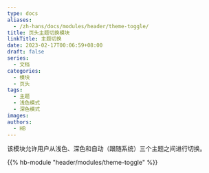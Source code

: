 ```yaml
---
type: docs
aliases:
  - /zh-hans/docs/modules/header/theme-toggle/
title: 页头主题切换模块
linkTitle: 主题切换
date: 2023-02-17T00:06:59+08:00
draft: false
series:
  - 文档
categories:
  - 模块
  - 页头
tags:
  - 主题
  - 浅色模式
  - 深色模式
images:
authors:
  - HB
---
```


该模块允许用户从浅色、深色和自动（跟随系统）三个主题之间进行切换。

<!--more-->

{{% hb-module "header/modules/theme-toggle" %}}
